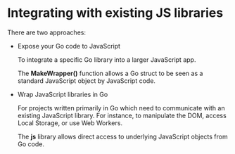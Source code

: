 # Integrating with existing JS libraries

There are two approaches:

- Expose your Go code to JavaScript

    To integrate a specific Go library into a larger JavaScript app.

    The **MakeWrapper()** function allows a Go struct to be seen as a standard JavaScript object by JavaScript code.

- Wrap JavaScript libraries in Go

    For projects written primarily in Go which need to communicate with an existing JavaScript library. For instance, to manipulate the DOM, access Local Storage, or use Web Workers.

    The **js** library allows direct access to underlying JavaScript objects from Go code.
